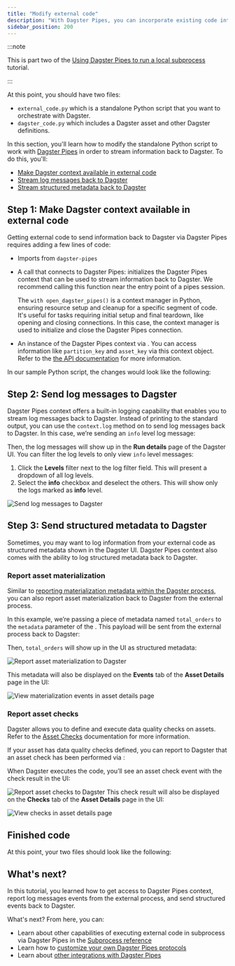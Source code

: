 ```yaml
---
title: "Modify external code"
description: "With Dagster Pipes, you can incorporate existing code into Dagster without huge refactors. This guide shows you how to modify existing code to work with Dagster Pipes."
sidebar_position: 200
---
```


:::note

This is part two of the [Using Dagster Pipes to run a local subprocess](/guides/build/external-pipelines/using-dagster-pipes) tutorial.

:::

At this point, you should have two files:

- `external_code.py` which is a standalone Python script that you want to orchestrate with Dagster.
- `dagster_code.py` which includes a Dagster asset and other Dagster definitions.

In this section, you'll learn how to modify the standalone Python script to work with [Dagster Pipes](/guides/build/external-pipelines) in order to stream information back to Dagster. To do this, you'll:

- [Make Dagster context available in external code](#step-1-make-dagster-context-available-in-external-code)
- [Stream log messages back to Dagster](#step-2-send-log-messages-to-dagster)
- [Stream structured metadata back to Dagster](#step-3-send-structured-metadata-to-dagster)

## Step 1: Make Dagster context available in external code

Getting external code to send information back to Dagster via Dagster Pipes requires adding a few lines of code:

- Imports from `dagster-pipes`

- A call that connects to Dagster Pipes: <PyObject section="libraries" module="dagster_pipes" object="open_dagster_pipes"/> initializes the Dagster Pipes context that can be used to stream information back to Dagster. We recommend calling this function near the entry point of a pipes session.

  The `with open_dagster_pipes()` is a context manager in Python, ensuring resource setup and cleanup for a specific segment of code. It's useful for tasks requiring initial setup and final teardown, like opening and closing connections. In this case, the context manager is used to initialize and close the Dagster Pipes connection.

- An instance of the Dagster Pipes context via <PyObject section="libraries" module="dagster_pipes" object="PipesContext.get" />. You can access information like `partition_key` and `asset_key` via this context object. Refer to the [the API documentation](/api/libraries/dagster-pipes#dagster_pipes.PipesContext) for more information.

In our sample Python script, the changes would look like the following:

<CodeExample path="docs_snippets/docs_snippets/guides/dagster/dagster_pipes/subprocess/part_2/step_1/external_code.py" lineStart="3" />

## Step 2: Send log messages to Dagster

Dagster Pipes context offers a built-in logging capability that enables you to stream log messages back to Dagster. Instead of printing to the standard output, you can use the `context.log` method on <PyObject section="libraries" module="dagster_pipes" object="PipesContext" /> to send log messages back to Dagster. In this case, we’re sending an `info` level log message:


<CodeExample path="docs_snippets/docs_snippets/guides/dagster/dagster_pipes/subprocess/part_2/step_2/external_code.py" />

Then, the log messages will show up in the **Run details** page of the Dagster UI. You can filter the log levels to only view `info` level messages:

1. Click the **Levels** filter next to the log filter field. This will present a dropdown of all log levels.
2. Select the **info** checkbox and deselect the others. This will show only the logs marked as **info** level.

![Send log messages to Dagster](/images/guides/build/external-pipelines/subprocess/part-2-step-2-log-level.png)

## Step 3: Send structured metadata to Dagster

Sometimes, you may want to log information from your external code as structured metadata shown in the Dagster UI. Dagster Pipes context also comes with the ability to log structured metadata back to Dagster.

### Report asset materialization

Similar to [reporting materialization metadata within the Dagster process](/guides/build/assets/metadata-and-tags), you can also report asset materialization back to Dagster from the external process.

In this example, we’re passing a piece of metadata named `total_orders` to the `metadata` parameter of the <PyObject section="libraries" module="dagster_pipes" object="PipesContext" method="report_asset_materialization" />. This payload will be sent from the external process back to Dagster:


<CodeExample path="docs_snippets/docs_snippets/guides/dagster/dagster_pipes/subprocess/part_2/step_3_materialization/external_code.py" />

Then, `total_orders` will show up in the UI as structured metadata:

![Report asset materialization to Dagster](/images/guides/build/external-pipelines/subprocess/part-2-step-3-report-asset-materialization.png)

This metadata will also be displayed on the **Events** tab of the **Asset Details** page in the UI:

![View materialization events in asset details page](/images/guides/build/external-pipelines/subprocess/part-2-step-3-asset-details.png)

### Report asset checks

Dagster allows you to define and execute data quality checks on assets. Refer to the [Asset Checks](/guides/test/asset-checks) documentation for more information.

If your asset has data quality checks defined, you can report to Dagster that an asset check has been performed via <PyObject section="libraries" module="dagster_pipes" object="PipesContext" method="report_asset_check" />:

<Tabs>
<TabItem value="Report from the external code">


<CodeExample path="docs_snippets/docs_snippets/guides/dagster/dagster_pipes/subprocess//part_2/step_3_check/external_code.py" />

</TabItem>
<TabItem value="Define the asset in the Dagster code">

<CodeExample path="docs_snippets/docs_snippets/guides/dagster/dagster_pipes/subprocess/part_2/step_3_check/dagster_code.py" />

</TabItem>
</Tabs>

When Dagster executes the code, you’ll see an asset check event with the check result in the UI:

![Report asset checks to Dagster](/images/guides/build/external-pipelines/subprocess/part-2-step-3-report-asset-check.png)
This check result will also be displayed on the **Checks** tab of the **Asset Details** page in the UI:

![View checks in asset details page](/images/guides/build/external-pipelines/subprocess/part-2-step-3-check-tab.png)

## Finished code

At this point, your two files should look like the following:

<Tabs>
<TabItem value="External code in external_code.py">

<CodeExample path="docs_snippets/docs_snippets/guides/dagster/dagster_pipes/subprocess/part_2/step_3_check/external_code.py" />

</TabItem>
<TabItem value="Dagster code in dagster_code.py">

<CodeExample path="docs_snippets/docs_snippets/guides/dagster/dagster_pipes/subprocess/part_2/step_3_check/dagster_code.py" />

</TabItem>
</Tabs>

## What's next?

In this tutorial, you learned how to get access to Dagster Pipes context, report log messages events from the external process, and send structured events back to Dagster.

What's next? From here, you can:

- Learn about other capabilities of executing external code in subprocess via Dagster Pipes in the [Subprocess reference](/guides/build/external-pipelines/using-dagster-pipes/reference)
- Learn how to [customize your own Dagster Pipes protocols](/guides/build/external-pipelines/dagster-pipes-details-and-customization)
- Learn about [other integrations with Dagster Pipes](/guides/build/external-pipelines)
